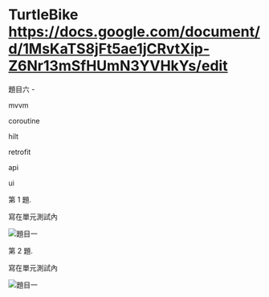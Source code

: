 # TurtleBike https://docs.google.com/document/d/1MsKaTS8jFt5ae1jCRvtXip-Z6Nr13mSfHUmN3YVHkYs/edit

題目六 - 

mvvm

coroutine

hilt

retrofit

api

ui


第 1 題.

寫在單元測試內

![題目一](https://i.imgur.com/IBRZd8D.jpeg)

第 2 題. 

寫在單元測試內

![題目一]([https://i.imgur.com/IBRZd8D.jpeg](https://i.imgur.com/lHnAu66.jpg)https://i.imgur.com/lHnAu66.jpg)




